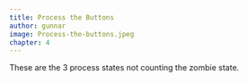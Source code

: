 ```yaml
---
title: Process the Buttons
author: gunnar
image: Process-the-buttons.jpeg
chapter: 4
---
```

These are the 3 process states not counting the zombie state.
